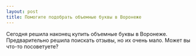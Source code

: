 ```yaml
---
layout: post 
title: Помогите подобрать объемные буквы в Воронеже 
--- 
```

Сегодня решила наконец купить объемные буквы в Воронеже. Предварительно решила поискать отзывы, но их очень мало. Может вы что-то посоветуете?